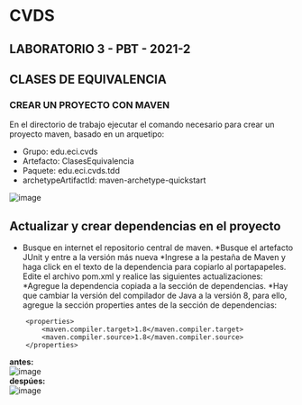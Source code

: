 # CVDS
## LABORATORIO 3 - PBT - 2021-2
## CLASES DE EQUIVALENCIA

### CREAR UN PROYECTO CON MAVEN
En el directorio de trabajo ejecutar el comando necesario para crear un proyecto maven, basado en un arquetipo: <br>
* Grupo: edu.eci.cvds
* Artefacto: ClasesEquivalencia
* Paquete: edu.eci.cvds.tdd
* archetypeArtifactId: maven-archetype-quickstart

![image](https://user-images.githubusercontent.com/54339107/131944387-713d8513-426e-416f-9b43-6097f1d786b6.png)

## Actualizar y crear dependencias en el proyecto

* Busque en internet el repositorio central de maven.
*Busque el artefacto JUnit y entre a la versión más nueva
*Ingrese a la pestaña de Maven y haga click en el texto de la dependencia para copiarlo al portapapeles.
Edite el archivo pom.xml y realice las siguientes actualizaciones:
*Agregue la dependencia copiada a la sección de dependencias.
*Hay que cambiar la versión del compilador de Java a la versión 8, para ello, agregue la sección properties antes de la sección de dependencias:
~~~
    <properties>
        <maven.compiler.target>1.8</maven.compiler.target>
        <maven.compiler.source>1.8</maven.compiler.source>
    </properties>
~~~
**antes:** <br>
![image](https://user-images.githubusercontent.com/54339107/131945152-70da545a-cb69-4e65-875a-3365a4e2cb90.png)<br>
**despúes:**<br>
![image](https://user-images.githubusercontent.com/54339107/131945602-0c977d69-96da-485d-8d7d-4672cc7af3c9.png)


